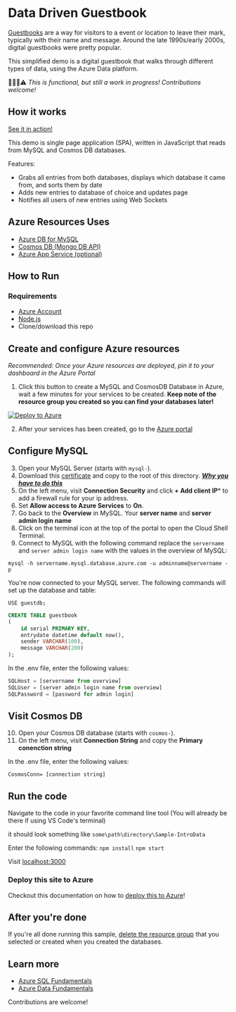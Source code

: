 # Data Driven Guestbook

[Guestbooks](https://en.wikipedia.org/wiki/Guestbook) are a way for visitors to a event or location to leave their mark, typically with their name and message. Around the late 1990s/early 2000s, digital guestbooks were pretty popular.

This simplified demo is a digital guestbook that walks through different types of data, using the Azure Data platform.

👷🏿‍♀️⚠ *This is functional, but still a work in progress! Contributions welcome!*

## How it works

[See it in action!](https://sdcdatademo.azurewebsites.net/)

This demo is single page application (SPA), written in JavaScript that reads from MySQL and Cosmos DB databases.

Features:

- Grabs all entries from both databases, displays which database it came from, and sorts them by date
- Adds new entries to database of choice and updates page
- Notifies all users of new entries using Web Sockets

## Azure Resources Uses

- [Azure DB for MySQL](https://docs.microsoft.com/azure/mysql/overview?WT.mc_id=academic-0000-jasmineg)
- [Cosmos DB (Mongo DB API)](https://docs.microsoft.com/azure/cosmos-db/mongodb-introduction?WT.mc_id=academic-0000-jasmineg)
- [Azure App Service (optional)](https://docs.microsoft.com/azure/app-service/?WT.mc_id=academic-0000-jasmineg)

## How to Run

### Requirements

- [Azure Account](https://azure.microsoft.com/free/?WT.mc_id=academic-0000-jasmineg)
- [Node.js](https://nodejs.org/)
- Clone/download this repo

## Create and configure Azure resources

*Recommended: Once your Azure resources are deployed, pin it to your dashboard in the Azure Portal*

1. Click this button to create a MySQL and CosmosDB Database in Azure, wait a few minutes for your services to be created. **Keep note of the resource group you created so you can find your databases later!**

[![Deploy to Azure](https://aka.ms/deploytoazurebutton)](https://portal.azure.com/?WT.mc_id=academic-0000-jasmineg#create/Microsoft.Template/uri/https%3A%2F%2Fraw.githubusercontent.com%2Fpaladique%2FSample-IntroData%2Fmain%2Ftemplate%2FdeployTemplate.json)
   
2. After your services has been created, go to the [Azure portal](portal.azure.com)

## Configure MySQL

3. Open your MySQL Server (starts with `mysql-`).
4. Download this [certificate](https://www.digicert.com/CACerts/BaltimoreCyberTrustRoot.crt.pem) and copy to the root of this directory. [***Why you have to do this***](https://docs.microsoft.com/azure/mysql/howto-configure-ssl?WT.mc_id=academic-0000-jasmineg)
5. On the left menu, visit **Connection Security** and click **+ Add client IP*** to add a firewall rule for your ip address.
6. Set **Allow access to Azure Services** to **On**.
7. Go back to the **Overview** in MySQL. Your **server name** and **server admin login name**
8. Click on the terminal icon at the top of the portal to open the Cloud Shell Terminal.
9. Connect to MySQL with the following command replace the `servername` and `server admin login name` with the values in the overview of MySQL:

`mysql -h servername.mysql.database.azure.com -u adminname@servername -p`

You're now connected to your MySQL server. The following commands will set up the database and table:

`USE guestdb;`

```sql
CREATE TABLE guestbook
(
    id serial PRIMARY KEY,
    entrydate datetime default now(),
    sender VARCHAR(100),
    message VARCHAR(200)
);
```

In the .env file, enter the following values:

```javascript
SQLHost = [servername from overview]
SQLUser = [server admin login name from overview]
SQLPassword = [password for admin login]
```

## Visit Cosmos DB

10. Open your Cosmos DB database (starts with `cosmos-`).
11. On the left menu, visit **Connection String** and copy the **Primary conenction string**

In the .env file, enter the following values:

`CosmosConn= [connection string]`

## Run the code

Navigate to the code in your favorite command line tool (You will already be there if using VS Code's terminal)

it should look something like
`some\path\directory\Sample-IntroData`

Enter the following commands:
`npm install`
`npm start`

Visit [localhost:3000](http://localhost:3000/)

### Deploy this site to Azure

Checkout this documentation on how to [deploy this to Azure](https://docs.microsoft.com/azure/app-service/quickstart-nodejs?WT.mc_id=academic-0000-jasmineg&pivots=platform-linux#deploy-to-azure)!

## After you're done

If you're all done running this sample, [delete the resource group](https://docs.microsoft.com/azure/azure-resource-manager/management/delete-resource-group?WT.mc_id=academic-0000-jasmineg&tabs=azure-portal) that you selected or created when you created the databases.

## Learn more

- [Azure SQL Fundamentals](aka.ms/sdc/SqlFun)
- [Azure Data Fundamentals](https://docs.microsoft.com/learn/paths/azure-data-fundamentals-explore-core-data-concepts/?WT.mc_id=academic-0000-jasmineg)

Contributions are welcome!